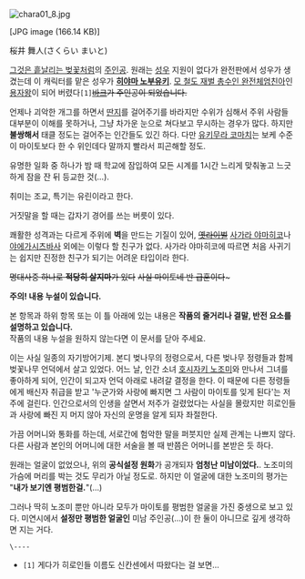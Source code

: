 ![chara01_8.jpg](//rv.wkcdn.net/http://rigvedawiki.net/r1/pds/chara01_8.jpg)

[JPG image (166.14 KB)]

  
桜井 舞人(さくらい まいと)

[그것은 흩날리는 벚꽃처럼](%EA%B7%B8%EA%B2%83%EC%9D%80%20%ED%9D%A9%EB%82%A0%EB%A6%AC%EB%8A%94%20%EB%B2%9A%EA%BD%83%EC%B2%98%EB%9F%BC.md)의
[주인공](%EC%A3%BC%EC%9D%B8%EA%B3%B5.md). 원래는 [성우](%EC%84%B1%EC%9A%B0.md)
지원이 없다가 완전판에서 성우가 생겼는데 이 캐릭터를 맡은 성우가 **[히야마 노부유키](%ED%9E%88%EC%95%BC%EB%A7%88%20%EB%85%B8%EB%B6%80%EC%9C%A0%ED%82%A4.md)**. [모 철도 재벌 총수인 완전체엄친아](%EC%84%BC%ED%91%B8%EC%A7%80%20%EB%A7%88%EC%9D%B4%ED%86%A0.md)인
[용자왕](%EC%8B%9C%EC%8B%9C%EC%98%A4%20%EA%B0%80%EC%9D%B4.md)이 되어
버렸다`[1]`<del>[바크](%EB%B0%94%ED%81%AC.md)가 주인공이 되었습니다.</del>

언제나 괴악한 개그를 하면서 [딴지](%EB%94%B4%EC%A7%80.md)를 걸어주기를 바라지만 수위가 심해서 주위 사람들 대부분이
이해를 못하거나, 그냥 차가운 눈으로 쳐다보고 무시하는 경우가 많다. 하지만 **불쌍해서** 태클 정도는 걸어주는 인간들도 있긴 하다. 다만
[유키무라 코마치](%EC%9C%A0%ED%82%A4%EB%AC%B4%EB%9D%BC%20%EC%BD%94%EB%A7%88%EC%B9%98.md)는 보케 수준이 마이토보다 한 수 위인데다 말까지 빨라서 피곤해할 정도.

유명한 일화 중 하나가 밤 때 학교에 잠입하여 모든 시계를 1시간 느리게 맞춰놓고 느긋하게 잠을 잔 뒤 등교한 것(…).

취미는 조교, 특기는 유린이라고 한다.

거짓말을 할 때는 갑자기 경어를 쓰는 버릇이 있다.

쾌활한 성격과는 다르게 주위에 **벽**을 만드는 기질이 있어, <del>[옛라이벌](%EB%9D%BC%EC%9D%B4%EB%B0%94%EB%A3%A8%20%EC%A3%A0.md)</del> [사가라 야마히코](
/wiki/%EC%82%AC%EA%B0%80%EB%9D%BC%20%EC%95%BC%EB%A7%88%ED%9E%88%EC%BD%94)나
[야에가시츠바사](%EC%95%BC%EC%97%90%EA%B0%80%EC%8B%9C%20%EC%B8%A0%EB%B0%94%EC%82%AC.md)
외에는 이렇다 할 친구가 없다. 사가라 야마히코에 따르면 처음 사귀기는 쉽지만 진정한 친구가 되기는 어려운 타입이라 한다.

<del>명대사중 하나로 **적당히 살지마**가 있다</del> <del>사실 마이토네 반 급훈이다</del>~

**주의! 내용 누설이 있습니다.**  
  
본 항목과 하위 항목 또는 이 틀 아래에 있는 내용은 **작품의 줄거리나 결말, 반전 요소를 설명하고 있습니다.**  
작품의 내용 누설을 원하지 않는다면 이 문서를 닫아 주세요.

이는 사실 일종의 자기방어기제. 본디 벚나무의 정령으로서, 다른 벚나무 정령들과 함께 벚꽃나무 언덕에서 살고 있었다. 어느 날, 인간 소녀
[호시자키 노조미](%ED%98%B8%EC%8B%9C%EC%9E%90%ED%82%A4%20%EB%85%B8%EC%A1%B0%EB%AF%B8.md)와 만나서 그녀를 좋아하게 되어, 인간이 되고자 언덕 아래로 내려갈 결정을 한다. 이 때문에 다른 정령들에게 배신자 취급을 받고
'누군가와 사랑에 빠지면 그 사람이 마이토를 잊게 된다'는 저주에 걸린다. 인간으로서의 인생을 살면서 저주가 걸렸었다는 사실을 몰랐지만
히로인들과 사랑에 빠진 지 머지 않아 자신의 운명을 알게 되자 좌절한다.

가끔 어머니와 통화를 하는데, 서로간에 험악한 말을 퍼붓지만 실제 관계는 나쁘지 않다. 다른 사람과 본인의 어머니에 대한 서술을 볼 때
반쯤은 어머니를 본받은 듯 하다.

원래는 얼굴이 없었으나, 위의 **공식설정 원화**가 공개되자 **엄청난 미남이었다.**. 노조미의 가슴에 머리를 박는 것도 무리가 아닐
정도로. 하지만 이 얼굴에 대한 노조미의 평가는 "**내가 보기엔 평범한걸.**"(…)

그러나 딱히 노조미 뿐만 아니라 모두가 마이토를 평범한 얼굴을 가진 중생으로 보고 있다. 미연시에서 __설정만 평범한 얼굴인__ 미남
주인공(…)이 한 둘이 아니므로 깊게 생각하면 지는 거다.

`\----`

  * `[1]` 게다가 히로인들 이름도 신칸센에서 따왔다는 걸 보면…

